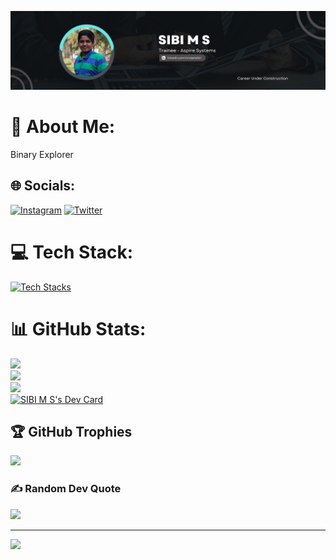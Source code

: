 ![Banner](assest/GitHub.png)

# 💫 About Me:
Binary Explorer


## 🌐 Socials:
[![Instagram](https://img.shields.io/badge/Instagram-%23E4405F.svg?logo=Instagram&logoColor=white)](https://instagram.com/isthatsibi) [![Twitter](https://img.shields.io/badge/Twitter-%231DA1F2.svg?logo=Twitter&logoColor=white)](https://twitter.com/sibi_senthil) 

# 💻 Tech Stack:
[![Tech Stacks](https://skillicons.dev/icons?i=py,c,cpp,html,css,ts,aws,py,linux,bash,git,github,jenkins,mysql)](https://skillicons.dev)<br />

# 📊 GitHub Stats:
![](https://github-readme-stats.vercel.app/api?username=sibims&theme=dark&hide_border=false&include_all_commits=false&count_private=false)<br/>
![](https://github-readme-streak-stats.herokuapp.com/?user=sibims&theme=dark&hide_border=false)<br/>
![](https://github-readme-stats.vercel.app/api/top-langs/?username=sibims&theme=dark&hide_border=false&include_all_commits=false&count_private=false&layout=compact)<br/>
<a href="https://app.daily.dev/sibims07"><img src="https://api.daily.dev/devcards/v2/CoDz44tULWkgHt9OBerMw.png?r=ju6&type=default" width="356" alt="SIBI M S's Dev Card"/></a>

## 🏆 GitHub Trophies
![](https://github-profile-trophy.vercel.app/?username=sibims&theme=radical&no-frame=false&no-bg=true&margin-w=4)

### ✍️ Random Dev Quote
![](https://quotes-github-readme.vercel.app/api?type=horizontal&theme=radical)

---
[![](https://visitcount.itsvg.in/api?id=sibims&icon=0&color=0)](https://visitcount.itsvg.in)

<!-- Currently Unavailable -->
